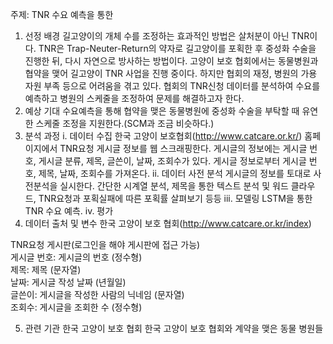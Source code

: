 주제: TNR 수요 예측을 통한 
1.	선정 배경
길고양이의 개체 수를 조정하는 효과적인 방법은 살처분이 아닌 TNR이다. TNR은 Trap-Neuter-Return의 약자로 길고양이를 포획한 후 중성화 수술을 진행한 뒤, 다시 자연으로 방사하는 방법이다. 고양이 보호 협회에서는 동물병원과 협약을 맺어 길고양이 TNR 사업을 진행 중이다. 하지만 협회의 재정, 병원의 가용 자원 부족 등으로 어려움을 겪고 있다. 협회의 TNR신청 데이터를 분석하여 수요를 예측하고 병원의 스케줄을 조정하여 문제를 해결하고자 한다.
2.	예상 기대
수요예측을 통해 협약을 맺은 동물병원에 중성화 수술을 부탁할 때 유연한 스케줄 조정을 지원한다.(SCM과 조금 비슷하다.)
3.	분석 과정
i.	데이터 수집
한국 고양이 보호협회(http://www.catcare.or.kr/) 홈페이지에서 TNR요청 게시글 정보를 웹 스크래핑한다. 게시글의 정보에는 게시글 번호, 게시글 분류, 제목, 글쓴이, 날짜, 조회수가 있다. 게시글 정보로부터 게시글 번호, 제목, 날짜, 조회수를 가져온다.
ii.	데이터 사전 분석
게시글의 정보를 토대로 사전분석을 실시한다. 간단한 시계열 분석, 제목을 통한 텍스트 분석 및 워드 클라우드, TNR요청과 포획실패에 따른 포획률 살펴보기 등등
iii.	모델링
LSTM을 통한 TNR 수요 예측. 
iv.	평가
4.	데이터 출처 및 변수
한국 고양이 보호 협회(http://www.catcare.or.kr/index)

TNR요청 게시판(로그인을 해야 게시판에 접근 가능)  
게시글 번호: 게시글의 번호 (정수형)  
제목: 제목 (문자열)  
날짜: 게시글 작성 날짜 (년월일)  
글쓴이: 게시글을 작성한 사람의 닉네임 (문자열)  
조회수: 게시글을 조회한 수 (정수형)  

5.	관련 기관
한국 고양이 보호 협회
한국 고양이 보호 협회와 계약을 맺은 동물 병원들
